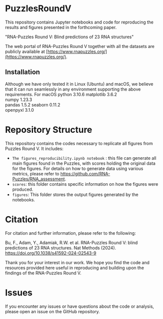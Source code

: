 # PuzzlesRoundV

This repository contains Jupyter notebooks and code for reproducing the results and figures presented in the forthcoming paper.

"RNA-Puzzles Round V: Blind predictions of 23 RNA structures"

The web portal of RNA-Puzzles Round V together with all the datasets are publicly available at [https://www.rnapuzzles.org/](https://www.rnapuzzles.org/).

## Installation
Although we have only tested it in Linux (Ubuntu) and macOS, we believe that it can run seamlessly in any environment supporting the above requirements.
For macOS
python                    3.10.6
matplotlib                3.6.2   
numpy                     1.23.3    
pandas                    1.5.2
seaborn                   0.11.2   
openpyxl                  3.1.0

# Repository Structure
This repository contains the codes necessary to replicate all figures from Puzzles Round V. It includes:

- `The figures_reproducibility.ipynb notebook` : this file can generate all main figures found in the Puzzles, with scores holding the original data for the figures. For details on how to generate data using various metrics, please refer to https://github.com/RNA-Puzzles/RNA_assessment.
- `scores`: this folder contains specific information on how the figures were produced.
- `figures`: This folder stores the output figures generated by the notebooks.

# Citation
For citation and further information, please refer to the following:

Bu, F., Adam, Y., Adamiak, R.W. et al. RNA-Puzzles Round V: blind predictions of 23 RNA structures. Nat Methods (2024). https://doi.org/10.1038/s41592-024-02543-9

Thank you for your interest in our work. We hope you find the code and resources provided here useful in reproducing and building upon the findings of the RNA-Puzzles Round V.

# Issues
If you encounter any issues or have questions about the code or analysis, please open an issue on the GitHub repository.

  
